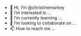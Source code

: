 - 👋 Hi, I’m @christinemarkey
- 👀 I’m interested in ...
- 🌱 I’m currently learning ...
- 💞️ I’m looking to collaborate on ...
- 📫 How to reach me ...

<!---
christinemarkey/christinemarkey is a ✨ special ✨ repository because its `README.md` (this file) appears on your GitHub profile.
You can click the Preview link to take a look at your changes.
--->
